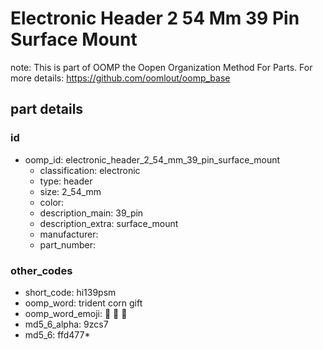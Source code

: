 # Electronic Header 2 54 Mm 39 Pin Surface Mount  

note: This is part of OOMP the Oopen Organization Method For Parts. For more details: https://github.com/oomlout/oomp_base

##  part details





### id
* oomp_id: electronic_header_2_54_mm_39_pin_surface_mount
  * classification: electronic
  * type: header
  * size: 2_54_mm
  * color: 
  * description_main: 39_pin
  * description_extra: surface_mount
  * manufacturer: 
  * part_number: 

### other_codes
* short_code: hi139psm
* oomp_word: trident corn gift
* oomp_word_emoji: :trident: :corn: :gift:
* md5_6_alpha: 9zcs7
* md5_6: ffd477* 